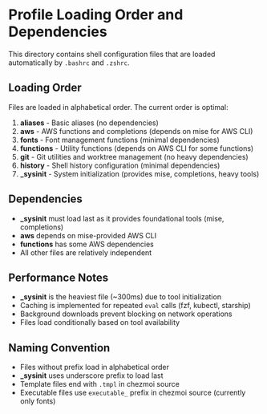 # Profile Loading Order and Dependencies

This directory contains shell configuration files that are loaded automatically by `.bashrc` and `.zshrc`.

## Loading Order

Files are loaded in alphabetical order. The current order is optimal:

1. **aliases** - Basic aliases (no dependencies)
2. **aws** - AWS functions and completions (depends on mise for AWS CLI)
3. **fonts** - Font management functions (minimal dependencies)  
4. **functions** - Utility functions (depends on AWS CLI for some functions)
5. **git** - Git utilities and worktree management (no heavy dependencies)
6. **history** - Shell history configuration (minimal dependencies)
7. **_sysinit** - System initialization (provides mise, completions, heavy tools)

## Dependencies

- **_sysinit** must load last as it provides foundational tools (mise, completions)
- **aws** depends on mise-provided AWS CLI
- **functions** has some AWS dependencies
- All other files are relatively independent

## Performance Notes

- **_sysinit** is the heaviest file (~300ms) due to tool initialization
- Caching is implemented for repeated `eval` calls (fzf, kubectl, starship)
- Background downloads prevent blocking on network operations
- Files load conditionally based on tool availability

## Naming Convention

- Files without prefix load in alphabetical order
- **_sysinit** uses underscore prefix to load last
- Template files end with `.tmpl` in chezmoi source
- Executable files use `executable_` prefix in chezmoi source (currently only fonts)